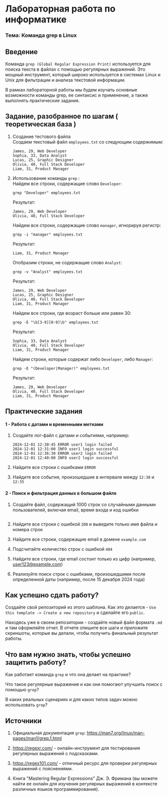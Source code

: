 # Лабораторная работа по информатике
### Тема: Команда grep в Linux
## Введение
Команда ``grep (Global Regular Expression Print)`` используется для поиска текста в файлах с помощью регулярных выражений. Это мощный инструмент, который широко используется в системах Linux и Unix для фильтрации и анализа текстовой информации.

В рамках лабораторной работы мы будем изучать основные возможности команды grep, ее синтаксис и применение, а также выполнять практические задания. 

## Задание, разобранное по шагам ( теоретическая база ) 
1. Создание тестового файла \
   Создаем текстовый файл ``employees.txt`` со следующим содержимым:

   ```
   James, 29, Web Developer
   Sophia, 33, Data Analyst
   Lucas, 25, Graphic Designer
   Olivia, 40, Full Stack Developer
   Liam, 31, Product Manager
   ```
2. Использование команды ``grep`` : \
   Найдем все строки, содержащие слово ``Developer``:

   ```
   grep "Developer" employees.txt
   ```
   Результат:

   ```
   James, 29, Web Developer
   Olivia, 40, Full Stack Developer
   ```
   Найдем все строки, содержащие слово ``manager``, игнорируя регистр: 

   ```
   grep -i "manager" employees.txt
   ```
   Результат:

   ```
   Liam, 31, Product Manager
   ```
   Отобразим строки, не содержащие слово ``Analyst``:

   ```
   grep -v "Analyst" employees.txt
   ```
   Результат:
   
   ```
   James, 29, Web Developer
   Lucas, 25, Graphic Designer
   Olivia, 40, Full Stack Developer
   Liam, 31, Product Manager
   ```
   Найдем все строки, где возраст больше или равен 30:

   ```
   grep -E "\b[3-9][0-9]\b" employees.txt
   ```
   Результат:
   ```
   Sophia, 33, Data Analyst
   Olivia, 40, Full Stack Developer
   Liam, 31, Product Manager
   ```
   Найдем строки, которые содержат либо ``Developer``, либо ``Manager``:

   ```
   grep -E "(Developer|Manager)" employees.txt
   ```
   Результат:
   ```
   James, 29, Web Developer
   Olivia, 40, Full Stack Developer
   Liam, 31, Product Manager
   ```

## Практические задания 
#### 1 - Работа с датами и временными метками
1. Создайте лог-файл с датами и событиями, например:

   ```
   2024-12-01 12:30:45 ERROR user1 login failed
   2024-12-01 12:31:00 INFO user1 login successful
   2024-12-01 12:36:30 ERROR user2 login failed
   2024-12-01 12:40:00 INFO user2 login successful
   ```
2. Найдите все строки с ошибками `ERROR`
3. Найдите все события, произошедшие в интервале между ``12:30`` и ``12:35``

#### 2 - Поиск и фильтрация данных в большом файле
1. Создайте файл, содержащий 1000 строк со случайными данными пользователей, включая email, время входа и код ошибки

   ```

   ```
3. Найдите все строки с ошибкой ``200`` и выведите только имя файла и номера строк 
4. Найдите все строки, содержащие email в домене ``example.com``
5. Подсчитайте количество строк с ошибкой ``404``
6. Найдите все строки, где email состоит только из цифр (например, user123@example.com)
7. Реализуйте поиск строк с ошибками, произошедшими после определенной даты (например, после 15 декабря 2024 года)

## Как успешно сдать работу?

Создайте свой репозиторий из этого шаблона. Как это делается - ``Use this template -> Create a new repository`` и сделайте его ``public``. 

Находясь уже в своем репозитории - создайте новый файл формата ``.md`` и там оформляйте отчет. В отчете опишите все шаги и приложите скриншоты, которые вы делали, чтобы получить финальный результат работы.

## Что вам нужно знать, чтобы успешно защитить работу?
Как работает команда ``grep`` и что она делает на практике? 

Что такое регулярные выражения и как они помогают улучшить поиск с помощью ``grep``? 

В каких реальных сценариях и для каких типов задач можно использовать ``grep``?

## Источники
1. Официальная документация ``grep``: https://man7.org/linux/man-pages/man1/grep.1.html

2. https://regexr.com/ - онлайн-инструмент для тестирования регулярных выражений с подсказками. 

3. https://regex101.com/ - отличный ресурс для проверки регулярных выражений с пояснениями.
   
4. Книга "Mastering Regular Expressions" Дж. Э. Фримана (вы можете найти ее онлайн для изучения регулярных выражений в контексте различных языков программирования).





   


   






